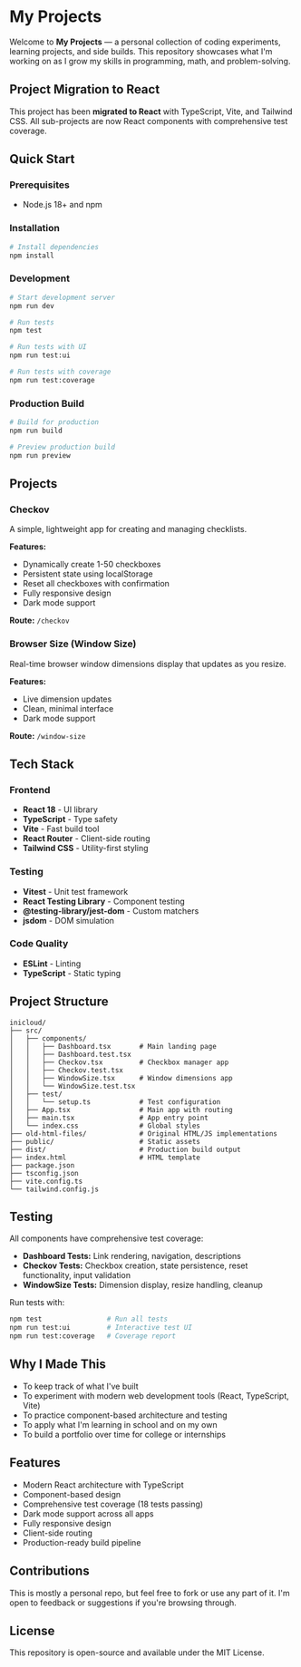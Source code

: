 # My Projects

Welcome to **My Projects** — a personal collection of coding experiments, learning projects, and side builds. This repository showcases what I'm working on as I grow my skills in programming, math, and problem-solving.

## Project Migration to React

This project has been **migrated to React** with TypeScript, Vite, and Tailwind CSS. All sub-projects are now React components with comprehensive test coverage.

## Quick Start

### Prerequisites

- Node.js 18+ and npm

### Installation

```bash
# Install dependencies
npm install
```

### Development

```bash
# Start development server
npm run dev

# Run tests
npm test

# Run tests with UI
npm run test:ui

# Run tests with coverage
npm run test:coverage
```

### Production Build

```bash
# Build for production
npm run build

# Preview production build
npm run preview
```

## Projects

### Checkov

A simple, lightweight app for creating and managing checklists.

**Features:**
- Dynamically create 1-50 checkboxes
- Persistent state using localStorage
- Reset all checkboxes with confirmation
- Fully responsive design
- Dark mode support

**Route:** `/checkov`

### Browser Size (Window Size)

Real-time browser window dimensions display that updates as you resize.

**Features:**
- Live dimension updates
- Clean, minimal interface
- Dark mode support

**Route:** `/window-size`

## Tech Stack

### Frontend
- **React 18** - UI library
- **TypeScript** - Type safety
- **Vite** - Fast build tool
- **React Router** - Client-side routing
- **Tailwind CSS** - Utility-first styling

### Testing
- **Vitest** - Unit test framework
- **React Testing Library** - Component testing
- **@testing-library/jest-dom** - Custom matchers
- **jsdom** - DOM simulation

### Code Quality
- **ESLint** - Linting
- **TypeScript** - Static typing

## Project Structure

```
inicloud/
├── src/
│   ├── components/
│   │   ├── Dashboard.tsx       # Main landing page
│   │   ├── Dashboard.test.tsx
│   │   ├── Checkov.tsx         # Checkbox manager app
│   │   ├── Checkov.test.tsx
│   │   ├── WindowSize.tsx      # Window dimensions app
│   │   └── WindowSize.test.tsx
│   ├── test/
│   │   └── setup.ts            # Test configuration
│   ├── App.tsx                 # Main app with routing
│   ├── main.tsx                # App entry point
│   └── index.css               # Global styles
├── old-html-files/             # Original HTML/JS implementations
├── public/                     # Static assets
├── dist/                       # Production build output
├── index.html                  # HTML template
├── package.json
├── tsconfig.json
├── vite.config.ts
└── tailwind.config.js
```

## Testing

All components have comprehensive test coverage:

- **Dashboard Tests:** Link rendering, navigation, descriptions
- **Checkov Tests:** Checkbox creation, state persistence, reset functionality, input validation
- **WindowSize Tests:** Dimension display, resize handling, cleanup

Run tests with:

```bash
npm test                # Run all tests
npm run test:ui         # Interactive test UI
npm run test:coverage   # Coverage report
```

## Why I Made This

- To keep track of what I've built
- To experiment with modern web development tools (React, TypeScript, Vite)
- To practice component-based architecture and testing
- To apply what I'm learning in school and on my own
- To build a portfolio over time for college or internships

## Features

- Modern React architecture with TypeScript
- Component-based design
- Comprehensive test coverage (18 tests passing)
- Dark mode support across all apps
- Fully responsive design
- Client-side routing
- Production-ready build pipeline

## Contributions

This is mostly a personal repo, but feel free to fork or use any part of it. I'm open to feedback or suggestions if you're browsing through.

## License

This repository is open-source and available under the MIT License.
